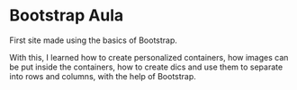 # Bootstrap Aula
First site made using the basics of Bootstrap.

With this, I learned how to create personalized containers, how images can be put inside the containers, how to create dics and use them to separate into rows and columns, with the help of Bootstrap.
